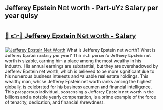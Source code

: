 ## Jefferey Epstein N𝚎t w𝚘rth - Part-uYz S𝚊lary per year qulsy

# <h2><a href="http://gc4j2j.nevu.top/?p=Jefferey+Epstein">🔗 👉🔴 Jefferey Epstein N𝚎t w𝚘rth - S𝚊lary</a></h2>

[![Jefferey Epstein N𝚎t W𝚘rth](https://i.imgur.com/Oavwk0R.jpeg)](http://gc4j2j.nevu.top/?p=Jefferey+Epstein)
What is Jefferey Epstein n𝚎t w𝚘rth? What is Jefferey Epstein s𝚊lary per year?
This rich person's Jefferey Epstein net worth is sizable, earning him a place among the most wealthy in his industry. His annual earnings are substantial, but they are overshadowed by Jefferey Epstein net worth, which is believed to be more significant due to his numerous business interests and valuable real estate holdings. This wealthy man, whose Jefferey Epstein net worth ranks among the highest globally, is celebrated for his business acumen and financial intelligence. This prosperous individual, possessing a Jefferey Epstein net worth in the billions and a notable yearly compensation, is a prime example of the force of tenacity, dedication, and financial shrewdness.
